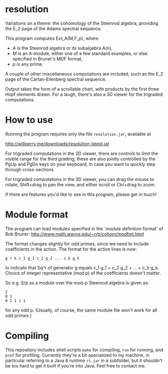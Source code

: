 # resolution

Variations on a theme: the cohomology of the Steenrod algebra, providing the E_2 page of the Adams spectral sequence.

This program computes Ext_A(M,F_p), where

* *A* is the Steenrod algebra or its subalgebra A(n),
* *M* is an A-module, either one of a few standard examples, or else specified in Bruner's MDF format,
* *p* is any prime.

A couple of other miscellaneous computations are included, such as the E_2 page of the Cartan-Eilenberg spectral sequence.

Output takes the form of a scrollable chart, with products by the first three Hopf elements drawn. For a laugh, there's also a 3D viewer for the trigraded computations.



# How to use

Running the program requires only the file `resolution.jar`, available at 

http://willperry.me/downloads/resolution-latest.jar

For trigraded computations in the 2D viewer, there are controls to limit the visible range for the third grading; these are also jointly controlled by the PgUp and PgDn keys on your keyboard, in case you want to quickly step through cross-sections.

For trigraded computations in the 3D viewer, you can drag the mouse to rotate, Shift+drag to pan the view, and either scroll or Ctrl+drag to zoom.

If there are features you'd like to see in this program, please get in touch!



# Module format

The program can load modules specified in the `module definition format' of Bob Bruner:
http://www.math.wayne.edu/~rrb/cohom/modfmt.html

The format changes slightly for odd primes, since we need to include coefficients in the action. The format for the action lines is now:

    g r k c_1 g_1 c_2 g_2 ... c_k g_k

to indicate that Sq^r of generator g equals c_1 g_1 + c_2 g_2 + ... + c_k g_k. Choice of integer representative (mod p) of the coefficients doesn't matter.

So e.g. S/p as a module over the mod-p Steenrod algebra is given as:

    2
    0 1
    0 1 1 1 1

for any odd p.
(Usually, of course, the same module file won't work for all odd primes.)



# Compiling

This repository includes shell scripts `make` for compiling, `run` for running, and `prof` for profiling. Currently they're a bit specialized to my machine, in particular referring to a Java 6 runtime `rt.jar` in a subfolder, but it shouldn't be too hard to get it built if you're into Java. Feel free to contact me.



